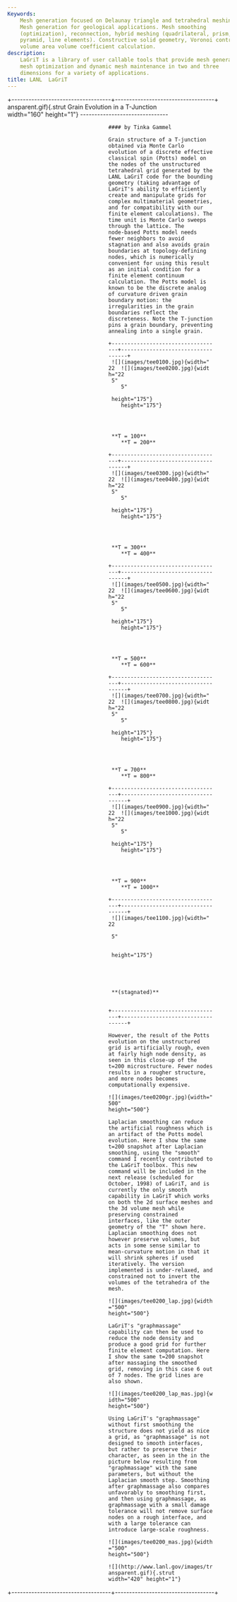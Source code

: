 ```yaml
---
Keywords: 
    Mesh generation focused on Delaunay triangle and tetrahedral meshing.
    Mesh generation for geological applications. Mesh smoothing
    (optimization), reconnection, hybrid meshing (quadrilateral, prism,
    pyramid, line elements). Constructive solid geometry, Voronoi control
    volume area volume coefficient calculation.
description: 
    LaGriT is a library of user callable tools that provide mesh generation,
    mesh optimization and dynamic mesh maintenance in two and three
    dimensions for a variety of applications.
title: LANL  LaGriT 
---
```


<div id="content-org">

+-----------------------------------+-----------------------------------+
 ansparent.gif){.strut              Grain Evolution in a T-Junction   
 width="160" height="1"}            -------------------------------   

                                    #### by Tinka Gammel              

                                    Grain structure of a T-junction   
                                    obtained via Monte Carlo          
                                    evolution of a discrete effective 
                                    classical spin (Potts) model on   
                                    the nodes of the unstructured     
                                    tetrahedral grid generated by the 
                                    LANL LaGriT code for the bounding 
                                    geometry (taking advantage of     
                                    LaGriT's ability to efficiently   
                                    create and manipulate grids for   
                                    complex multimaterial geometries, 
                                    and for compatibility with our    
                                    finite element calculations). The 
                                    time unit is Monte Carlo sweeps   
                                    through the lattice. The          
                                    node-based Potts model needs      
                                    fewer neighbors to avoid          
                                    stagnation and also avoids grain  
                                    boundaries at topology-defining   
                                    nodes, which is numerically       
                                    convenient for using this result  
                                    as an initial condition for a     
                                    finite element continuum          
                                    calculation. The Potts model is   
                                    known to be the discrete analog   
                                    of curvature driven grain         
                                    boundary motion: the              
                                    irregularities in the grain       
                                    boundaries reflect the            
                                    discreteness. Note the T-junction 
                                    pins a grain boundary, preventing 
                                    annealing into a single grain.    

                                    +-------------------------------- 
                                    ---+----------------------------- 
                                    ------+                           
                                     ![](images/tee0100.jpg){width=" 
                                    22  ![](images/tee0200.jpg){widt 
                                    h="22                            
                                     5"                              
                                        5"                           

                                     height="175"}                   
                                        height="175"}                




                                     **T = 100**                     
                                        **T = 200**                  

                                    +-------------------------------- 
                                    ---+----------------------------- 
                                    ------+                           
                                     ![](images/tee0300.jpg){width=" 
                                    22  ![](images/tee0400.jpg){widt 
                                    h="22                            
                                     5"                              
                                        5"                           

                                     height="175"}                   
                                        height="175"}                




                                     **T = 300**                     
                                        **T = 400**                  

                                    +-------------------------------- 
                                    ---+----------------------------- 
                                    ------+                           
                                     ![](images/tee0500.jpg){width=" 
                                    22  ![](images/tee0600.jpg){widt 
                                    h="22                            
                                     5"                              
                                        5"                           

                                     height="175"}                   
                                        height="175"}                




                                     **T = 500**                     
                                        **T = 600**                  

                                    +-------------------------------- 
                                    ---+----------------------------- 
                                    ------+                           
                                     ![](images/tee0700.jpg){width=" 
                                    22  ![](images/tee0800.jpg){widt 
                                    h="22                            
                                     5"                              
                                        5"                           

                                     height="175"}                   
                                        height="175"}                




                                     **T = 700**                     
                                        **T = 800**                  

                                    +-------------------------------- 
                                    ---+----------------------------- 
                                    ------+                           
                                     ![](images/tee0900.jpg){width=" 
                                    22  ![](images/tee1000.jpg){widt 
                                    h="22                            
                                     5"                              
                                        5"                           

                                     height="175"}                   
                                        height="175"}                




                                     **T = 900**                     
                                        **T = 1000**                 

                                    +-------------------------------- 
                                    ---+----------------------------- 
                                    ------+                           
                                     ![](images/tee1100.jpg){width=" 
                                    22                               

                                     5"                              


                                     height="175"}                   





                                     **(stagnated)**                 


                                    +-------------------------------- 
                                    ---+----------------------------- 
                                    ------+                           

                                    However, the result of the Potts  
                                    evolution on the unstructured     
                                    grid is artificially rough, even  
                                    at fairly high node density, as   
                                    seen in this close-up of the      
                                    t=200 microstructure. Fewer nodes 
                                    results in a rougher structure,   
                                    and more nodes becomes            
                                    computationally expensive.        

                                    ![](images/tee0200gr.jpg){width=" 
                                    500"                              
                                    height="500"}                     

                                    Laplacian smoothing can reduce    
                                    the artificial roughness which is 
                                    an artifact of the Potts model    
                                    evolution. Here I show the same   
                                    t=200 snapshot after Laplacian    
                                    smoothing, using the "smooth"     
                                    command I recently contributed to 
                                    the LaGriT toolbox. This new      
                                    command will be included in the   
                                    next release (scheduled for       
                                    October, 1998) of LaGriT, and is  
                                    currently the only smooth         
                                    capability in LaGriT which works  
                                    on both the 2d surface meshes and 
                                    the 3d volume mesh while          
                                    preserving constrained            
                                    interfaces, like the outer        
                                    geometry of the "T" shown here.   
                                    Laplacian smoothing does not      
                                    however preserve volumes, but     
                                    acts in some sense similar to     
                                    mean-curvature motion in that it  
                                    will shrink spheres if used       
                                    iteratively. The version          
                                    implemented is under-relaxed, and 
                                    constrained not to invert the     
                                    volumes of the tetrahedra of the  
                                    mesh.                             

                                    ![](images/tee0200_lap.jpg){width 
                                    ="500"                            
                                    height="500"}                     

                                    LaGriT's "graphmassage"           
                                    capability can then be used to    
                                    reduce the node density and       
                                    produce a good grid for further   
                                    finite element computation. Here  
                                    I show the same t=200 snapshot    
                                    after massaging the smoothed      
                                    grid, removing in this case 6 out 
                                    of 7 nodes. The grid lines are    
                                    also shown.                       

                                    ![](images/tee0200_lap_mas.jpg){w 
                                    idth="500"                        
                                    height="500"}                     

                                    Using LaGriT's "graphmassage"     
                                    without first smoothing the       
                                    structure does not yield as nice  
                                    a grid, as "graphmassage" is not  
                                    designed to smooth interfaces,    
                                    but rather to preserve their      
                                    character, as seen in the in the  
                                    picture below resulting from      
                                    "graphmassage" with the same      
                                    parameters, but without the       
                                    Laplacian smooth step. Smoothing  
                                    after graphmassage also compares  
                                    unfavorably to smoothing first,   
                                    and then using graphmassage, as   
                                    graphmassage with a small damage  
                                    tolerance will not remove surface 
                                    nodes on a rough interface, and   
                                    with a large tolerance can        
                                    introduce large-scale roughness.  

                                    ![](images/tee0200_mas.jpg){width 
                                    ="500"                            
                                    height="500"}                     

                                    ![](http://www.lanl.gov/images/tr 
                                    ansparent.gif){.strut             
                                    width="420" height="1"}           
+-----------------------------------+-----------------------------------+

</div>
